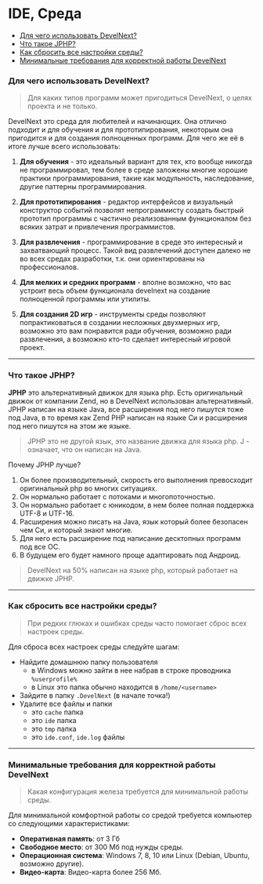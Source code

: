 # IDE, Среда

- [Для чего использовать DevelNext?](#why)
- [Что такое JPHP?](#jphp)
- [Как сбросить все настройки среды?](#reset-settings)
- [Минимальные требования для корректной работы DevelNext](#requirements)

<a name=why/>

### Для чего использовать DevelNext?
> Для каких типов программ может пригодиться DevelNext, о целях проекта и не только.

DevelNext это среда для любителей и начинающих. Она отлично подходит и для обучения и для прототипирования, некоторым она пригодится и для создания полноценных программ. Для чего же её в итоге лучше всего использовать:

1. **Для обучения** - это идеальный вариант для тех, кто вообще никогда не программировал, тем более в среде заложены многие хорошие практики программирования, такие как модульность, наследование, другие паттерны программирования.

2. **Для прототипирования** - редактор интерфейсов и визуальный конструктор событий позволят непрограммисту создать быстрый прототип программы с частично реализованным функционалом без всяких затрат и привлечения программистов.

3. **Для развлечения** - программирование в среде это интересный и захватвающий процесс. Такой вид развлечений доступен далеко не во всех средах разработки, т.к. они ориентированы на профессионалов.

4. **Для мелких и средних программ** - вполне возможно, что вас устроит весь объем функционала develnext на создание полноценной программы или утилиты.

5. **Для создания 2D игр** - инструменты среды позволяют попрактиковаться в создании несложных двухмерных игр, возможно это вам понравится ради обучения, возможно ради развлечения, а возможно кто-то сделает интересный игровой проект.

---

<a name=jphp />

### Что такое JPHP?

**JPHP** это альтернативный движок для языка php. Есть оригинальный движок от компании Zend, но в DevelNext использован альтернативный. JPHP написан на языке Java, все расширения под него пишутся тоже под Java, в то время как Zend PHP написан на языке Си и расширения под него пишутся на этом же языке.

> JPHP это не другой язык, это название движка для языка php. J - означает, что он написан на Java.

Почему JPHP лучше?

1. Он более производительный, скорость его выполнения превосходит оригинальный php во многих ситуациях.
2. Он нормально работает с потоками и многопоточностью.
3. Он нормально работает с юникодом, в нем более полная поддержка UTF-8 и UTF-16.
4. Расширения можно писать на Java, язык который более безопасен чем Си, и который знают многие.
5. Для него есть расширение под написание десктопных программ под все ОС.
6. В будущем его будет намного проще адаптировать под Андроид.

> DevelNext на 50% написан на языке php, который работает на движке JPHP.

---

<a name=reset-settings />

### Как сбросить все настройки среды?
> При редких глюках и ошибках среды часто помогает сброс всех настроек среды.

Для сброса всех настроек среды следуйте шагам:

- Найдите домашнюю папку пользователя
	- в Windows можно зайти в нее набрав в строке проводника `%userprofile%`
	- в Linux это папка обычно находится в `/home/<username>`
- Зайдите в папку `.DevelNext` (в начале точка!)
- Удалите все файлы и папки
  	- это `cache` папка
  	- это `ide` папка
  	- это `tmp` папка
	- это `ide.conf`, `ide.log` файлы


---

<a name=requirements />

### Минимальные требования для корректной работы DevelNext
> Какая конфигурация железа требуется для минимальной работы среды.

Для минимальной комфортной работы со средой требуется компьютер со следующими характеристиками:

- **Оперативная память**: от 3 Гб
- **Свободное место**: от 300 Мб под нужды среды.
- **Операционная система**: Windows 7, 8, 10 или Linux (Debian, Ubuntu, возможно другие).
- **Видео-карта**: Видео-карта более 256 Мб.
